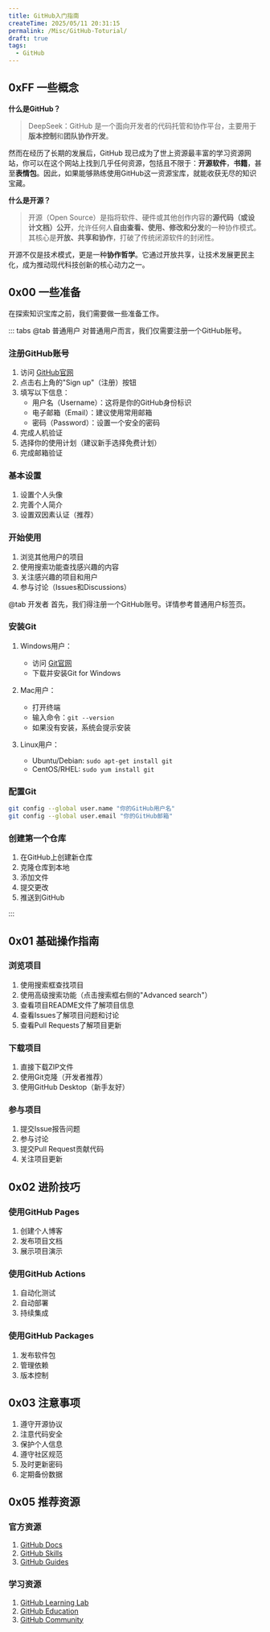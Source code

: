 ```yaml
---
title: GitHub入门指南
createTime: 2025/05/11 20:31:15
permalink: /Misc/GitHub-Toturial/
draft: true
tags:
  - GitHub
---
```

## 0xFF 一些概念

**什么是GitHub？**

> DeepSeek：GitHub 是一个面向开发者的代码托管和协作平台，主要用于**版本控制**和**团队协作开发**。

然而在经历了长期的发展后，GitHub 现已成为了世上资源最丰富的学习资源网站，你可以在这个网站上找到几乎任何资源，包括且不限于：**开源软件**，**书籍**，甚至**表情包**。因此，如果能够熟练使用GitHub这一资源宝库，就能收获无尽的知识宝藏。

**什么是开源？**

> 开源（Open Source）是指将软件、硬件或其他创作内容的**源代码（或设计文档）公开**，允许任何人**自由查看、使用、修改和分发**的一种协作模式。其核心是**开放、共享和协作**，打破了传统闭源软件的封闭性。

开源不仅是技术模式，更是一种**协作哲学**。它通过开放共享，让技术发展更民主化，成为推动现代科技创新的核心动力之一。

## 0x00 一些准备

在探索知识宝库之前，我们需要做一些准备工作。

::: tabs
@tab 普通用户
对普通用户而言，我们仅需要注册一个GitHub账号。

### 注册GitHub账号
1. 访问 [GitHub官网](https://github.com)
2. 点击右上角的"Sign up"（注册）按钮
3. 填写以下信息：
   - 用户名（Username）：这将是你的GitHub身份标识
   - 电子邮箱（Email）：建议使用常用邮箱
   - 密码（Password）：设置一个安全的密码
4. 完成人机验证
5. 选择你的使用计划（建议新手选择免费计划）
6. 完成邮箱验证

### 基本设置
1. 设置个人头像
2. 完善个人简介
3. 设置双因素认证（推荐）

### 开始使用
1. 浏览其他用户的项目
2. 使用搜索功能查找感兴趣的内容
3. 关注感兴趣的项目和用户
4. 参与讨论（Issues和Discussions）

@tab 开发者
首先，我们得注册一个GitHub账号。详情参考普通用户标签页。

### 安装Git
1. Windows用户：
   - 访问 [Git官网](https://git-scm.com/download/win)
   - 下载并安装Git for Windows

2. Mac用户：
   - 打开终端
   - 输入命令：`git --version`
   - 如果没有安装，系统会提示安装

3. Linux用户：
   - Ubuntu/Debian: `sudo apt-get install git`
   - CentOS/RHEL: `sudo yum install git`

### 配置Git
```bash
git config --global user.name "你的GitHub用户名"
git config --global user.email "你的GitHub邮箱"
```

### 创建第一个仓库
1. 在GitHub上创建新仓库
2. 克隆仓库到本地
3. 添加文件
4. 提交更改
5. 推送到GitHub

:::

## 0x01 基础操作指南

### 浏览项目
1. 使用搜索框查找项目
2. 使用高级搜索功能（点击搜索框右侧的"Advanced search"）
3. 查看项目README文件了解项目信息
4. 查看Issues了解项目问题和讨论
5. 查看Pull Requests了解项目更新

### 下载项目
1. 直接下载ZIP文件
2. 使用Git克隆（开发者推荐）
3. 使用GitHub Desktop（新手友好）

### 参与项目
1. 提交Issue报告问题
2. 参与讨论
3. 提交Pull Request贡献代码
4. 关注项目更新

## 0x02 进阶技巧

### 使用GitHub Pages
1. 创建个人博客
2. 发布项目文档
3. 展示项目演示

### 使用GitHub Actions
1. 自动化测试
2. 自动部署
3. 持续集成

### 使用GitHub Packages
1. 发布软件包
2. 管理依赖
3. 版本控制

## 0x03 注意事项

1. 遵守开源协议
2. 注意代码安全
3. 保护个人信息
4. 遵守社区规范
5. 及时更新密码
6. 定期备份数据

## 0x05 推荐资源

### 官方资源
1. [GitHub Docs](https://docs.github.com)
2. [GitHub Skills](https://skills.github.com)
3. [GitHub Guides](https://guides.github.com)

### 学习资源
1. [GitHub Learning Lab](https://lab.github.com)
2. [GitHub Education](https://education.github.com)
3. [GitHub Community](https://github.community)